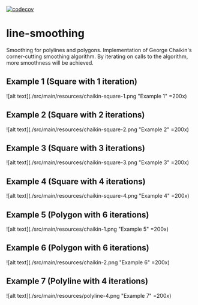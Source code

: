 [![codecov](https://codecov.io/gh/jimnewpower/line-smoothing/branch/master/graph/badge.svg?token=YULIH50YWG)](undefined)

# line-smoothing
Smoothing for polylines and polygons. Implementation of George Chaikin's corner-cutting smoothing algorithm. By iterating on calls to the algorithm, more smoothness will be achieved.

## Example 1 (Square with 1 iteration)
![alt text](./src/main/resources/chaikin-square-1.png "Example 1" =200x)

## Example 2 (Square with 2 iterations)
![alt text](./src/main/resources/chaikin-square-2.png "Example 2" =200x)

## Example 3 (Square with 3 iterations)
![alt text](./src/main/resources/chaikin-square-3.png "Example 3" =200x)

## Example 4 (Square with 4 iterations)
![alt text](./src/main/resources/chaikin-square-4.png "Example 4" =200x)

## Example 5 (Polygon with 6 iterations)
![alt text](./src/main/resources/chaikin-1.png "Example 5" =200x)

## Example 6 (Polygon with 6 iterations)
![alt text](./src/main/resources/chaikin-2.png "Example 6" =200x)

## Example 7 (Polyline with 4 iterations)
![alt text](./src/main/resources/polyline-4.png "Example 7" =200x)
